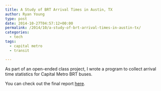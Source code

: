 ```yaml
---
title: A Study of BRT Arrival Times in Austin, TX
author: Ryan Young
type: post
date: 2014-10-27T04:57:12+00:00
permalink: /2014/10/a-study-of-brt-arrival-times-in-austin-tx/
categories:
  - tech
tags:
  - capital metro
  - transit

---
```

As part of an open-ended class project, I wrote a program to collect arrival time statistics for Capital Metro BRT buses.

You can check out the final report [here](/assets/posts/wp-uploads/2014/10/UT_Austin_Inquiry_2.pdf).